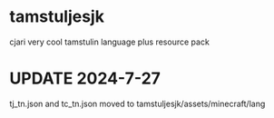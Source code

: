 # tamstuljesjk
cjari
very cool tamstulin language plus resource pack
# UPDATE 2024-7-27
tj_tn.json and tc_tn.json moved to tamstuljesjk/assets/minecraft/lang
